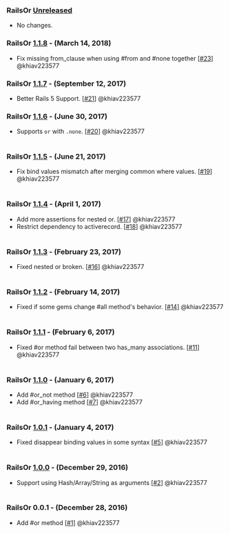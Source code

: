 
### RailsOr [Unreleased] 

- No changes.

### RailsOr [1.1.8] - (March 14, 2018)

- Fix missing from_clause when using #from and #none together [[#23](https://github.com/khiav223577/rails_or/pull/23)] @khiav223577

### RailsOr [1.1.7] - (September 12, 2017)

- Better Rails 5 Support. [[#21](https://github.com/khiav223577/rails_or/pull/21)] @khiav223577

### RailsOr [1.1.6] - (June 30, 2017)

- Supports `or` with `.none`. [[#20](https://github.com/khiav223577/rails_or/pull/20)] @khiav223577
<br><br>

### RailsOr [1.1.5] - (June 21, 2017)

- Fix bind values mismatch after merging common where values. [[#19](https://github.com/khiav223577/rails_or/pull/19)] @khiav223577
<br><br>

### RailsOr [1.1.4] - (April 1, 2017)

- Add more assertions for nested or. [[#17](https://github.com/khiav223577/rails_or/pull/17)] @khiav223577
- Restrict dependency to activerecord. [[#18](https://github.com/khiav223577/rails_or/pull/18)] @khiav223577
<br><br>

### RailsOr [1.1.3] - (February 23, 2017)

- Fixed nested or broken. [[#16](https://github.com/khiav223577/rails_or/pull/16)] @khiav223577
<br><br>

### RailsOr [1.1.2] - (February 14, 2017)

- Fixed if some gems change #all method's behavior. [[#14](https://github.com/khiav223577/rails_or/pull/14)] @khiav223577
<br><br>

### RailsOr [1.1.1] - (February 6, 2017)

- Fixed #or method fail between two has_many associations. [[#11](https://github.com/khiav223577/rails_or/pull/11)] @khiav223577
<br><br>

### RailsOr [1.1.0] - (January 6, 2017)

- Add #or_not method [[#6](https://github.com/khiav223577/rails_or/pull/6)] @khiav223577
- Add #or_having method [[#7](https://github.com/khiav223577/rails_or/pull/7)] @khiav223577
<br><br>

### RailsOr [1.0.1] - (January 4, 2017)

- Fixed disappear binding values in some syntax [[#5](https://github.com/khiav223577/rails_or/pull/5)] @khiav223577
<br><br>

### RailsOr [1.0.0] - (December 29, 2016)

- Support using Hash/Array/String as arguments [[#2](https://github.com/khiav223577/rails_or/pull/2)] @khiav223577
<br><br>

### RailsOr 0.0.1 - (December 28, 2016)

- Add #or method [[#1](https://github.com/khiav223577/rails_or/pull/1)] @khiav223577
<br><br>

[Unreleased]: https://github.com/khiav223577/rails_or/compare/v1.1.8...HEAD
[1.1.8]: https://github.com/khiav223577/rails_or/compare/v1.1.7...v1.1.8
[1.1.7]: https://github.com/khiav223577/rails_or/compare/v1.1.6...v1.1.7
[1.1.6]: https://github.com/khiav223577/rails_or/compare/v1.1.5...v1.1.6
[1.1.5]: https://github.com/khiav223577/rails_or/compare/v1.1.4...v1.1.5
[1.1.4]: https://github.com/khiav223577/rails_or/compare/v1.1.3...v1.1.4
[1.1.3]: https://github.com/khiav223577/rails_or/compare/v1.1.2...v1.1.3
[1.1.2]: https://github.com/khiav223577/rails_or/compare/v1.1.1...v1.1.2
[1.1.1]: https://github.com/khiav223577/rails_or/compare/v1.1.0...v1.1.1
[1.1.0]: https://github.com/khiav223577/rails_or/compare/v1.0.1...v1.1.0
[1.0.1]: https://github.com/khiav223577/rails_or/compare/v1.0.0...v1.0.1
[1.0.0]: https://github.com/khiav223577/rails_or/compare/v0.0.1...v1.0.0
